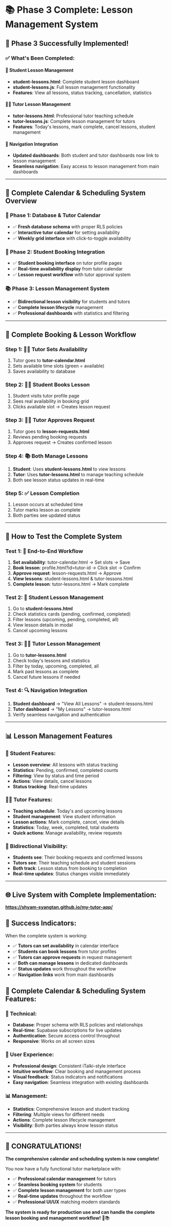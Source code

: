 # 📚 **Phase 3 Complete: Lesson Management System**

## 🎯 **Phase 3 Successfully Implemented!**

### **✅ What's Been Completed:**

#### **📱 Student Lesson Management**
- **student-lessons.html**: Complete student lesson dashboard
- **student-lessons.js**: Full lesson management functionality
- **Features**: View all lessons, status tracking, cancellation, statistics

#### **👨‍🏫 Tutor Lesson Management**
- **tutor-lessons.html**: Professional tutor teaching schedule
- **tutor-lessons.js**: Complete lesson management for tutors
- **Features**: Today's lessons, mark complete, cancel lessons, student management

#### **🧭 Navigation Integration**
- **Updated dashboards**: Both student and tutor dashboards now link to lesson management
- **Seamless navigation**: Easy access to lesson management from main dashboards

---

## 🚀 **Complete Calendar & Scheduling System Overview**

### **📅 Phase 1: Database & Tutor Calendar**
- ✅ **Fresh database schema** with proper RLS policies
- ✅ **Interactive tutor calendar** for setting availability
- ✅ **Weekly grid interface** with click-to-toggle availability

### **📱 Phase 2: Student Booking Integration**
- ✅ **Student booking interface** on tutor profile pages
- ✅ **Real-time availability display** from tutor calendar
- ✅ **Lesson request workflow** with tutor approval system

### **📚 Phase 3: Lesson Management System**
- ✅ **Bidirectional lesson visibility** for students and tutors
- ✅ **Complete lesson lifecycle** management
- ✅ **Professional dashboards** with statistics and filtering

---

## 🔄 **Complete Booking & Lesson Workflow**

### **Step 1: 👨‍🏫 Tutor Sets Availability**
1. Tutor goes to **tutor-calendar.html**
2. Sets available time slots (green = available)
3. Saves availability to database

### **Step 2: 👨‍🎓 Student Books Lesson**
1. Student visits tutor profile page
2. Sees real availability in booking grid
3. Clicks available slot → Creates lesson request

### **Step 3: 👨‍🏫 Tutor Approves Request**
1. Tutor goes to **lesson-requests.html**
2. Reviews pending booking requests
3. Approves request → Creates confirmed lesson

### **Step 4: 📚 Both Manage Lessons**
1. **Student**: Uses **student-lessons.html** to view lessons
2. **Tutor**: Uses **tutor-lessons.html** to manage teaching schedule
3. Both see lesson status updates in real-time

### **Step 5: ✅ Lesson Completion**
1. Lesson occurs at scheduled time
2. Tutor marks lesson as complete
3. Both parties see updated status

---

## 🧪 **How to Test the Complete System**

### **Test 1: 📅 End-to-End Workflow**
1. **Set availability**: tutor-calendar.html → Set slots → Save
2. **Book lesson**: profile.html?id=tutor-id → Click slot → Confirm
3. **Approve request**: lesson-requests.html → Approve
4. **View lessons**: student-lessons.html & tutor-lessons.html
5. **Complete lesson**: tutor-lessons.html → Mark complete

### **Test 2: 📱 Student Lesson Management**
1. Go to **student-lessons.html**
2. Check statistics cards (pending, confirmed, completed)
3. Filter lessons (upcoming, pending, completed, all)
4. View lesson details in modal
5. Cancel upcoming lessons

### **Test 3: 👨‍🏫 Tutor Lesson Management**
1. Go to **tutor-lessons.html**
2. Check today's lessons and statistics
3. Filter by today, upcoming, completed, all
4. Mark past lessons as complete
5. Cancel future lessons if needed

### **Test 4: 🔍 Navigation Integration**
1. **Student dashboard** → "View All Lessons" → student-lessons.html
2. **Tutor dashboard** → "My Lessons" → tutor-lessons.html
3. Verify seamless navigation and authentication

---

## 📊 **Lesson Management Features**

### **📱 Student Features:**
- **Lesson overview**: All lessons with status tracking
- **Statistics**: Pending, confirmed, completed counts
- **Filtering**: View by status and time period
- **Actions**: View details, cancel lessons
- **Status tracking**: Real-time updates

### **👨‍🏫 Tutor Features:**
- **Teaching schedule**: Today's and upcoming lessons
- **Student management**: View student information
- **Lesson actions**: Mark complete, cancel, view details
- **Statistics**: Today, week, completed, total students
- **Quick actions**: Manage availability, review requests

### **🔄 Bidirectional Visibility:**
- **Students see**: Their booking requests and confirmed lessons
- **Tutors see**: Their teaching schedule and student sessions
- **Both track**: Lesson status from booking to completion
- **Real-time updates**: Status changes visible immediately

---

## 🌐 **Live System with Complete Implementation:**
**https://shyam-syangtan.github.io/my-tutor-app/**

## 🎯 **Success Indicators:**

When the complete system is working:
- ✅ **Tutors can set availability** in calendar interface
- ✅ **Students can book lessons** from tutor profiles
- ✅ **Tutors can approve requests** in request management
- ✅ **Both can manage lessons** in dedicated dashboards
- ✅ **Status updates** work throughout the workflow
- ✅ **Navigation links** work from main dashboards

## 🎉 **Complete Calendar & Scheduling System Features:**

### **🔧 Technical:**
- **Database**: Proper schema with RLS policies and relationships
- **Real-time**: Supabase subscriptions for live updates
- **Authentication**: Secure access control throughout
- **Responsive**: Works on all screen sizes

### **🎨 User Experience:**
- **Professional design**: Consistent iTalki-style interface
- **Intuitive workflow**: Clear booking and management process
- **Visual feedback**: Status indicators and notifications
- **Easy navigation**: Seamless integration with existing dashboards

### **📊 Management:**
- **Statistics**: Comprehensive lesson and student tracking
- **Filtering**: Multiple views for different needs
- **Actions**: Complete lesson lifecycle management
- **Visibility**: Both parties always know lesson status

---

## 🎊 **CONGRATULATIONS!**

**The comprehensive calendar and scheduling system is now complete!** 

You now have a fully functional tutor marketplace with:
- ✅ **Professional calendar management** for tutors
- ✅ **Seamless booking system** for students  
- ✅ **Complete lesson management** for both user types
- ✅ **Real-time updates** throughout the workflow
- ✅ **Professional UI/UX** matching modern standards

**The system is ready for production use and can handle the complete lesson booking and management workflow!** 🚀📚
